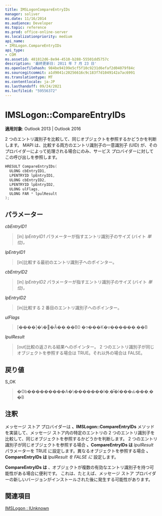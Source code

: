 ```yaml
---
title: IMSLogonCompareEntryIDs
manager: soliver
ms.date: 11/16/2014
ms.audience: Developer
ms.topic: reference
ms.prod: office-online-server
ms.localizationpriority: medium
api_name:
- IMSLogon.CompareEntryIDs
api_type:
- COM
ms.assetid: 481812d6-8e94-4510-b288-55501dd5757c
description: '最終更新日: 2011 年 7 月 23 日'
ms.openlocfilehash: 984be94199e5cf5f10c9231d6efaf2d04079f84c
ms.sourcegitcommit: a1d9041c20256616c9c183f7d1049142a7ac6991
ms.translationtype: MT
ms.contentlocale: ja-JP
ms.lasthandoff: 09/24/2021
ms.locfileid: "59556372"
---
```

# <a name="imslogoncompareentryids"></a>IMSLogon::CompareEntryIDs

  
  
**適用対象**: Outlook 2013 | Outlook 2016 
  
2 つのエントリ識別子を比較して、同じオブジェクトを参照するかどうかを判断します。 MAPI は、比較する両方のエントリ識別子の一意識別子 (UID) が、そのプロバイダーによって処理される場合にのみ、サービス プロバイダーに対してこの呼び出しを参照します。
  
```cpp
HRESULT CompareEntryIDs(
  ULONG cbEntryID1,
  LPENTRYID lpEntryID1,
  ULONG cbEntryID2,
  LPENTRYID lpEntryID2,
  ULONG ulFlags,
  ULONG FAR * lpulResult
);
```

## <a name="parameters"></a>パラメーター

 _cbEntryID1_
  
> [in]  _lpEntryID1_ パラメーターが指すエントリ識別子のサイズ (バイト  _単位)。_
    
 _lpEntryID1_
  
> [in]比較する最初のエントリ識別子へのポインター。
    
 _cbEntryID2_
  
> [in]  _lpEntryID2_ パラメーターが指すエントリ識別子のサイズ (バイト  _単位)。_
    
 _lpEntryID2_
  
> [in]比較する 2 番目のエントリ識別子へのポインター。
    
 _ulFlags_
  
> [����]�\�񂳂�Ă��܂��B0 �ɂ���K�v������܂��B
    
 _lpulResult_
  
> [out]比較の返される結果へのポインター。 2 つのエントリ識別子が同じオブジェクトを参照する場合は TRUE。それ以外の場合は FALSE。
    
## <a name="return-value"></a>戻り値

S_OK 
  
> �ʘb���������A�\�������l�܂��͒l���Ԃ���܂��B
    
## <a name="remarks"></a>注釈

メッセージ ストア プロバイダーは **、IMSLogon::CompareEntryIDs** メソッドを実装して、メッセージ ストア内の特定のエントリの 2 つのエントリ識別子を比較して、同じオブジェクトを参照するかどうかを判断します。 2 つのエントリ識別子が同じオブジェクトを参照する場合 **、CompareEntryIDs は**  _lpulResult_ パラメーターを TRUE に設定します。異なるオブジェクトを参照する場合 **、CompareEntryIDs は**  _lpulResult を FALSE に_ 設定します。 
  
 **CompareEntryIDs は** 、オブジェクトが複数の有効なエントリ識別子を持つ可能性がある場合に便利です。 これは、たとえば、メッセージ ストア プロバイダーの新しいバージョンがインストールされた後に発生する可能性があります。 
  
## <a name="see-also"></a>関連項目



[IMSLogon : IUnknown](imslogoniunknown.md)

